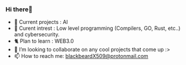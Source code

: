 ### Hi there👋


- 🔭 Current projects : AI 
- 🌱 Curent intrest   : Low level programming (Compilers, GO, Rust, etc..) and cybersecurity. 
- 🐈‍ Plan to learn    : WEB3.0 
- 👯 I’m looking to collaborate on any cool projects that come up :>
- 📫 How to reach me: blackbeardX509@protonmail.com

